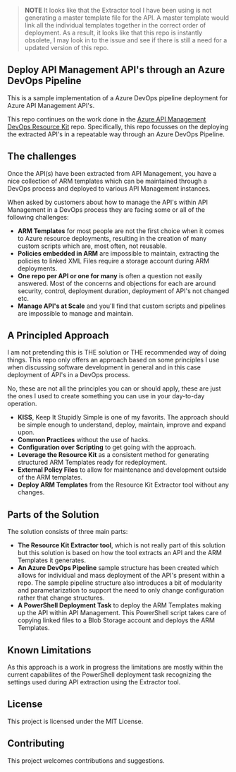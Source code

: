 >**NOTE** It looks like that the Extractor tool I have been using is not generating a master template file for the API. A master template would link all the individual templates together in the correct order of deployment. As a result, it looks like that this repo is instantly obsolete, I may look in to the issue and see if there is still a need for a updated version of this repo.

## Deploy API Management API's through an Azure DevOps Pipeline
This is a sample implementation of a Azure DevOps pipeline deployment for Azure API Management API's.

This repo continues on the work done in the [Azure API Management DevOps Resource Kit](https://github.com/Azure/azure-api-management-devops-resource-kit) repo. Specifically, this repo focusses on the deploying the extracted API's in a repeatable way through an Azure DevOps Pipeline.

## The challenges
Once the API(s) have been extracted from API Management, you have a nice collection of ARM templates which can be maintained through a DevOps process and deployed to various API Management instances.

When asked by customers about how to manage the API's within API Management in a DevOps process they are facing some or all of the following challenges:

* **ARM Templates** for most people are not the first choice when it comes to Azure resource deployments, resulting in the creation of many custom scripts which are, most often, not reusable.
* **Policies embedded in ARM** are impossible to maintain, extracting the policies to linked XML Files require a storage account during ARM deployments.
* **One repo per API or one for many** is often a question not easily answered. Most of the concerns and objections for each are around security, control, deployment duration, deployment of API's not changed etc.
* **Manage API's at Scale** and you'll find that custom scripts and pipelines are impossible to manage and maintain.   

## A Principled Approach
I am not pretending this is THE solution or THE recommended way of doing things. This repo only offers an approach based on some principles I use when discussing software development in general and in this case deployment of API's in a DevOps process.

No, these are not all the principles you can or should apply, these are just the ones I used to create something you can use in your day-to-day operation.

* **KISS**, Keep It Stupidly Simple is one of my favorits. The approach should be simple enough to understand, deploy, maintain, improve and expand upon. 
* **Common Practices** without the use of hacks.
* **Configuration over Scripting** to get going with the approach. 
* **Leverage the Resource Kit** as a consistent method for generating structured ARM Templates ready for redeployment.
* **External Policy Files** to allow for maintenance and development outside of the ARM templates.
* **Deploy ARM Templates** from the Resource Kit Extractor tool without any changes.

## Parts of the Solution
The solution consists of three main parts:
* **The Resource Kit Extractor tool**, which is not really part of this solution but this solution is based on how the tool extracts an API and the ARM Templates it generates. 
* **An Azure DevOps Pipeline** sample structure has been created which allows for individual and mass deployment of the API's present within a repo. The sample pipeline structure also introduces a bit of modularity and parametarization to support the need to only change configuration rather that change structures.
* **A PowerShell Deployment Task** to deploy the ARM Templates making up the API within API Management. This PowerShell script takes care of copying linked files to a Blob Storage account and deploys the ARM Templates.

## Known Limitations
As this approach is a work in progress the limitations are mostly within the current capabilites of the PowerShell deployment task recognizing the settings used during API extraction using the Extractor tool.
  
## License
This project is licensed under the MIT License.

## Contributing
This project welcomes contributions and suggestions. 
